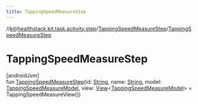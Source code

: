 ```yaml
---
title: TappingSpeedMeasureStep
---
```

//[kit](../../../index.html)/[healthstack.kit.task.activity.step](../index.html)/[TappingSpeedMeasureStep](index.html)/[TappingSpeedMeasureStep](-tapping-speed-measure-step.html)



# TappingSpeedMeasureStep



[androidJvm]\
fun [TappingSpeedMeasureStep](-tapping-speed-measure-step.html)(id: [String](https://kotlinlang.org/api/latest/jvm/stdlib/kotlin/-string/index.html), name: [String](https://kotlinlang.org/api/latest/jvm/stdlib/kotlin/-string/index.html), model: [TappingSpeedMeasureModel](../../healthstack.kit.task.activity.model/-tapping-speed-measure-model/index.html), view: [View](../../healthstack.kit.task.base/-view/index.html)&lt;[TappingSpeedMeasureModel](../../healthstack.kit.task.activity.model/-tapping-speed-measure-model/index.html)&gt; = TappingSpeedMeasureView())




